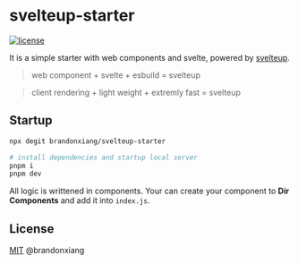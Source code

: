 # svelteup-starter

<a href="https://github.com/brandonxiang/svelteup-starter/blob/master/LICENSE">
  <img src="https://img.shields.io/github/license/brandonxiang/svelteup-starter" alt="license">
</a>

It is a simple starter with web components and svelte, powered by [svelteup](https://github.com/brandonxiang/svelteup).

> web component + svelte + esbuild = svelteup

> client rendering + light weight + extremly fast = svelteup

## Startup

```bash
npx degit brandonxiang/svelteup-starter

# install dependencies and startup local server
pnpm i
pnpm dev

```

All logic is writtened in components. Your can create your component to **Dir Components** and add it into `index.js`.

## License

[MIT](./LICENSE) @brandonxiang
